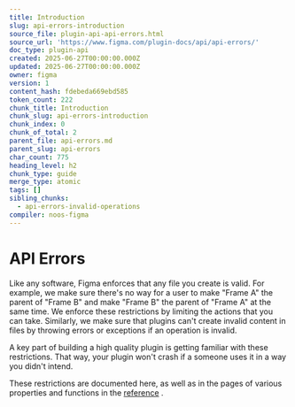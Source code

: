 ```yaml
---
title: Introduction
slug: api-errors-introduction
source_file: plugin-api-api-errors.html
source_url: 'https://www.figma.com/plugin-docs/api/api-errors/'
doc_type: plugin-api
created: 2025-06-27T00:00:00.000Z
updated: 2025-06-27T00:00:00.000Z
owner: figma
version: 1
content_hash: fdebeda669ebd585
token_count: 222
chunk_title: Introduction
chunk_slug: api-errors-introduction
chunk_index: 0
chunk_of_total: 2
parent_file: api-errors.md
parent_slug: api-errors
char_count: 775
heading_level: h2
chunk_type: guide
merge_type: atomic
tags: []
sibling_chunks:
  - api-errors-invalid-operations
compiler: noos-figma
---
```


# API Errors

Like any software, Figma enforces that any file you create is valid. For example, we make sure there's no way for a user to make "Frame A" the parent of "Frame B" and make "Frame B" the parent of "Frame A" at the same time. We enforce these restrictions by limiting the actions that you can take. Similarly, we make sure that plugins can't create invalid content in files by throwing errors or exceptions if an operation is invalid.

A key part of building a high quality plugin is getting familiar with these restrictions. That way, your plugin won't crash if a someone uses it in a way you didn't intend.

These restrictions are documented here, as well as in the pages of various properties and functions in the [reference](/plugin-docs/api/api-reference/)
.
